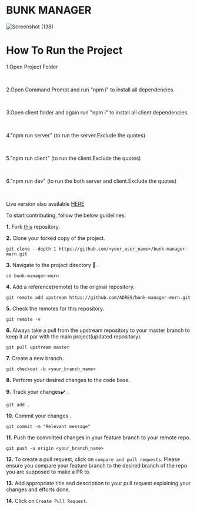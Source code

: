 <h1>BUNK MANAGER</h1>
 
 ![Screenshot (138)](https://user-images.githubusercontent.com/49809895/100523828-770df600-31d9-11eb-9319-b5ac958f5d9b.png)

# How To Run the Project
<p>1.Open Project Folder</p><br>
<p>2.Open Command Prompt and run "npm i" to install all dependencies.</p><br>
<p>3.Open client folder and again run "npm i" to install all client dependencies.</p><br>
<p>4."npm run server" (to run the server.Exclude the quotes)</p><br>
<p>5."npm run client" (to run the client.Exclude the quotes)</p><br>
<p>6."npm run dev" (to run the both server and client.Exclude the quotes)</p><br>
<p>Live version also available <a href="https://salty-brook-29410.herokuapp.com/">HERE</a></p>

To start contributing, follow the below guidelines: 

**1.**  Fork [this](https://github.com/ADRE9/bunk-manager-mern.git) repository.

**2.**  Clone your forked copy of the project.

```
git clone --depth 1 https://github.com/<your_user_name>/bunk-manager-mern.git
```

**3.** Navigate to the project directory :file_folder: .

```
cd bunk-manager-mern
```

**4.** Add a reference(remote) to the original repository.

```
git remote add upstream https://github.com/ADRE9/bunk-manager-mern.git 
```

**5.** Check the remotes for this repository.

```
git remote -v
```

**6.** Always take a pull from the upstream repository to your master branch to keep it at par with the main project(updated repository).

```
git pull upstream master
```

**7.** Create a new branch.

```
git checkout -b <your_branch_name>
```

**8.** Perform your desired changes to the code base.

**9.** Track your changes:heavy_check_mark: .

```
git add . 
```

**10.** Commit your changes .

```
git commit -m "Relevant message"
```

**11.** Push the committed changes in your feature branch to your remote repo.

```
git push -u origin <your_branch_name>
```

**12.** To create a pull request, click on `compare and pull requests`. Please ensure you compare your feature branch to the desired branch of the repo you are supposed to make a PR to.


**13.** Add appropriate title and description to your pull request explaining your changes and efforts done.


**14.** Click on `Create Pull Request`.
